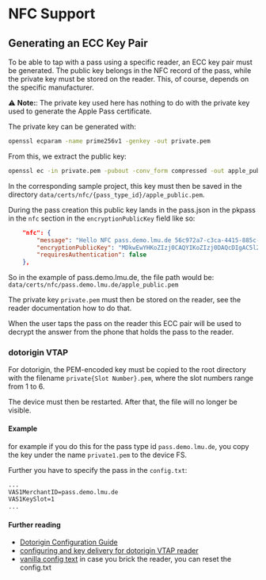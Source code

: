 # NFC Support

## Generating an ECC Key Pair

To be able to tap with a pass using a specific reader, an ECC key pair must be generated. The public key belongs in the NFC record of the pass, while the private key must be stored on the reader. This, of course, depends on the specific manufacturer.

⚠️ **Note:**: The private key used here has nothing to do with the private key used to generate the Apple Pass certificate.

The private key can be generated with:

```bash
openssl ecparam -name prime256v1 -genkey -out private.pem
```

From this, we extract the public key:

```bash
openssl ec -in private.pem -pubout -conv_form compressed -out apple_public.pem
```

In the corresponding sample project, this key must then be saved in the directory
`data/certs/nfc/{pass_type_id}/apple_public.pem`.

During the pass creation this public key lands in the pass.json in the pkpass in
the `nfc` section in the `encryptionPublicKey` field like so:

```json
    "nfc": {
        "message": "Hello NFC pass.demo.lmu.de 56c972a7-c3ca-4415-885c-42496ee3e58",
        "encryptionPublicKey": "MDkwEwYHKoZIzj0CAQYIKoZIzj0DAQcDIgAC5l2N1kcSduIFf/DYrmcqL45V8ExdtYQK0LjUs8wiBNA=",
        "requiresAuthentication": false
    },
```

So in the example of pass.demo.lmu.de, the file path would be:
`data/certs/nfc/pass.demo.lmu.de/apple_public.pem`

The private key `private.pem` must then be stored on the reader, see the reader documentation how to do that.

When the user taps the pass on the reader this ECC pair will be used to decrypt the answer from the
phone that holds the pass to the reader.

### dotorigin VTAP

For dotorigin, the PEM-encoded key must be copied to the root directory with the filename `private{Slot Number}.pem`, where the slot numbers range from 1 to 6.

The device must then be restarted. After that, the file will no longer be visible.

#### Example

for example if you do this for the pass type id `pass.demo.lmu.de`, you copy the key under the name `private1.pem` to the device FS.

Further you have to specify the pass in the `config.txt`:

```txt
...
VAS1MerchantID=pass.demo.lmu.de
VAS1KeySlot=1
...
```

#### Further reading
- [Dotorigin Configuration Guide](https://www.vtapnfc.com/downloads/VTAP_Configuration_Guide.pdf)
- [configuring and key delivery for dotorigin VTAP reader](https://www.vtapnfc.com/downloads/VTAP_AN_ECC_key_pairs.pdf)
- [vanilla config text](https://www.vtapnfc.com/downloads/config.txt)
 in case you brick the reader, you can reset the config.txt
